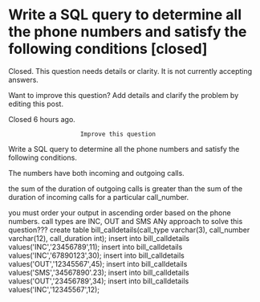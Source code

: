 
# Write a SQL query to determine all the phone numbers and satisfy the following conditions [closed]







Closed. This question needs details or clarity. It is not currently accepting answers.
                        
                    










Want to improve this question? Add details and clarify the problem by editing this post.


Closed 6 hours ago.







                        Improve this question
                    



Write a SQL query to determine all the phone numbers and satisfy the following conditions.

The numbers have both incoming and outgoing calls.

the sum of the duration of outgoing calls is greater than the sum of the duration of incoming calls for a particular call_number.


you must order your output in ascending order based on the phone numbers.
call types are INC, OUT and SMS
ANy approach to solve this question???
create table bill_calldetails(call_type varchar(3), call_number varchar(12), call_duration int);
insert into bill_calldetails values('INC','23456789',11);
insert into bill_calldetails values('INC','67890123',30);
insert into bill_calldetails values('OUT','12345567',45);
insert into bill_calldetails values('SMS','34567890'.23);
insert into bill_calldetails values('OUT','23456789',34);
insert into bill_calldetails values('INC','12345567',12);


        